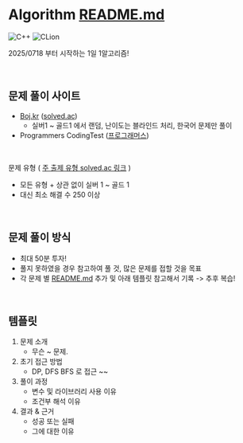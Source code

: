 # Algorithm [README.md](http://readme.md/)

![C++](https://img.shields.io/badge/C++-00599C?style=for-the-badge&logo=cplusplus&logoColor=white)
![CLion](https://img.shields.io/badge/CLion-000000?style=for-the-badge&logo=clion&logoColor=white)

2025/0718 부터 시작하는 1일 1알고리즘!

<br>

## 문제 풀이 사이트

- [Boj.kr](http://boj.kr/) ([solved.ac](http://solved.ac/))
    - 실버1 ~ 골드1 에서 랜덤, 난이도는 블라인드 처리, 한국어 문제만 풀이
- Programmers CodingTest ([프로그래머스](https://school.programmers.co.\kr/learn/challenges?order=recent&languages=cpp&page=1))
  
<br>

문제 유형 ( [주 출제 유형 solved.ac 링크](https://solved.ac/problems?levelStart=10&levelEnd=15&tags=graphs%2Cdata_structures%2Cbruteforcing%2Ctrees%2Cbfs%2Cgraph_traversal%2Csorting%2Csegtree%2Cdfs%2Cbacktracking&t=1755169345168(https://solved.ac/problemslevelStart=10&levelEnd=15&solvedByGte=250&t=1758354297011&sort=random&direction=asc&page=1)) )

- 모든 유형 + 상관 없이 실버 1 ~ 골드 1
- 대신 최소 해결 수 250 이상

<br>

## 문제 풀이 방식

- 최대 50분 투자!
- 풀지 못하였을 경우 참고하여 풀 것, 많은 문제를 접할 것을 목표
- 각 문제 별 [README.md](http://readme.md/) 추가 및 아래 템플릿 참고해서 기록 -> 추후 복습!

<br>

## 템플릿

1. 문제 소개
    - 무슨 ~ 문제.
3. 초기 접근 방법
    - DP, DFS BFS 로 접근 ~~
4. 풀이 과정
    - 변수 및 라이브러리 사용 이유
    - 조건부 해석 이유
5. 결과 & 근거
    - 성공 또는 실패
    - 그에 대한 이유

